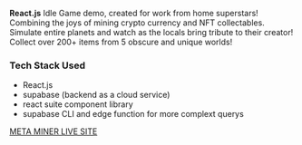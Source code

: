 **React.js** Idle Game demo, created for work from home superstars! Combining the joys of mining crypto currency and NFT collectables. Simulate entire planets and watch as the locals bring tribute to their creator! Collect over 200+ items from 5 obscure and unique worlds!

### Tech Stack Used
- React.js
- supabase (backend as a cloud service)
- react suite component library
- supabase CLI and edge function for more complext querys

[META MINER LIVE SITE](https://meta-miners-bfd5f8f16068.herokuapp.com/)
